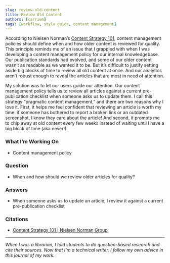 ```yaml
---
slug: review-old-content
title: Review Old Content
authors: [carriem]
tags: [workflow, style guide, content management]
---
```

According to Nielsen Norman’s [Content Strategy 101](https://www.nngroup.com/articles/content-strategy/), content management policies should define when and how older content is reviewed for quality. This principle reminds me of an issue that I grappled with when I was developing a content management policy for our internal knowledgebase. Our publication standards had evolved, and some of our older content wasn’t as readable as we wanted it to be. But it’s difficult to justify setting aside big blocks of time to review all old content at once. And our analytics aren’t robust enough to reveal the articles that are most in need of attention.

My solution was to let our users guide our attention. Our content management policy tells us to review all articles against a current pre-publication checklist when someone asks us to update them. I call this strategy “pragmatic content management,” and there are two reasons why I love it. First, it helps me feel confident that reviewing an article is worth my time: if someone has bothered to report a broken link or an outdated screenshot, I know they care about the article! And second, it prompts me to chip away at old content every few weeks instead of waiting until I have a big block of time (aka never!).

### What I’m Working On

* Content management policy

### Question

* When and how should we review older articles for quality?

### Answers

* When someone asks us to update an article, I review it against a current pre-publication checklist

### Citations

* [Content Strategy 101 | Nielsen Norman Group](https://www.nngroup.com/articles/content-strategy/)

___

*When I was a librarian, I told students to do question-based research and cite their sources. Now that I'm a technical writer, I follow my own advice in this journal of my work.*
